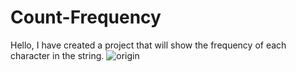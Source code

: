 # Count-Frequency
Hello,
I have created a project that will show the frequency of each character in the string.
![origin](https://github.com/rrshimpi0901/Count-Frequency/assets/126953112/0807ecac-e8fd-49c8-b9b4-8e8d6c80863d)

